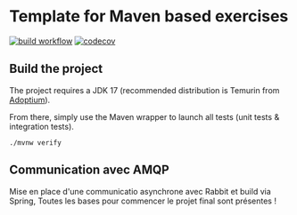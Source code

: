 # Template for Maven based exercises

[![build workflow](https://github.com/Zewa-hub/amqp_training/actions/workflows/build.yml/badge.svg)](https://github.com/lernejo/maven_starter_template/actions)
[![codecov](https://codecov.io/gh/lernejo/maven_starter_template/branch/main/graph/badge.svg)](https://codecov.io/gh/lernejo/maven_starter_template)

## Build the project

The project requires a JDK 17 (recommended distribution is Temurin from [Adoptium](https://adoptium.net/)).

From there, simply use the Maven wrapper to launch all tests (unit tests & integration tests).

`./mvnw verify`

## Communication avec AMQP 

Mise en place d'une communicatio asynchrone avec Rabbit et build via Spring,
Toutes les bases pour commencer le projet final sont présentes !
